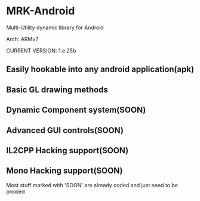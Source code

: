 # MRK-Android
Multi-Utility dynamic library for Android

Arch: ARMv7

CURRENT VERSION: 1.e.25b

Easily hookable into any android application(apk)
-
Basic GL drawing methods
-
Dynamic Component system(SOON)
-
Advanced GUI controls(SOON)
-
IL2CPP Hacking support(SOON)
-
Mono Hacking support(SOON)
-

Most stuff marked with 'SOON' are already coded and just need to be proxied
